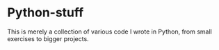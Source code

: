 # Python-stuff
This is merely a collection of various code I wrote in Python, from small exercises to bigger projects.
